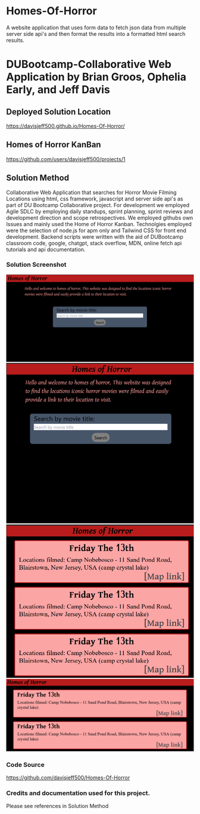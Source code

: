 # Homes-Of-Horror

A website application that uses form data to fetch json data from multiple server side api's and then format the results into a formatted html search results.

# DUBootcamp-Collaborative Web Application by Brian Groos, Ophelia Early, and Jeff Davis

<h2>Deployed Solution Location</h2>

https://davisjeff500.github.io/Homes-Of-Horror/

<h2>Homes of Horror KanBan</h2>

https://github.com/users/davisjeff500/projects/1


<h2>Solution Method</h2>

Collaborative Web Application that searches for Horror Movie Filming Locations using html, css framework, javascript and server side api's as part of DU Bootcamp Collaborative project.  For development we employed Agile SDLC by employing daily standups, sprint planning, sprint reviews and development direction and scope retrospectives.  We employed githubs own Issues and mainly used the Home of Horror Kanban.  Technolgies employed were the selection of node.js for apm only and Tailwind CSS for front end development.  Backend scripts were written with the aid of DUBootcamp classroom code, google, chatgpt, stack overflow, MDN, online fetch api tutorials and api documentation.



<h3>Solution Screenshot</h3>
<img src="./assets/images/Screenshot1.png">
<img src="./assets/images/Screenshot2.png">
<img src="./assets/images/Screenshot3.png">
<img src="./assets/images/Screenshot4.png">

<h3>Code Source</h3> 

https://github.com/davisjeff500/Homes-Of-Horror


<h3>Credits and documentation used for this project.</h3> 

Please see references in Solution Method


